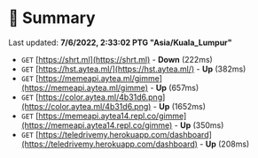 # 📖 Summary
Last updated: **7/6/2022, 2:33:02 PTG "Asia/Kuala_Lumpur"**

- `GET` [https://shrt.ml](https://shrt.ml) - **Down** (222ms)
- `GET` [https://hst.aytea.ml/](https://hst.aytea.ml/) - **Up** (382ms)
- `GET` [https://memeapi.aytea.ml/gimme](https://memeapi.aytea.ml/gimme) - **Up** (657ms)
- `GET` [https://color.aytea.ml/4b31d6.png](https://color.aytea.ml/4b31d6.png) - **Up** (1652ms)
- `GET` [https://memeapi.aytea14.repl.co/gimme](https://memeapi.aytea14.repl.co/gimme) - **Up** (350ms)
- `GET` [https://teledrivemy.herokuapp.com/dashboard](https://teledrivemy.herokuapp.com/dashboard) - **Up** (208ms)

